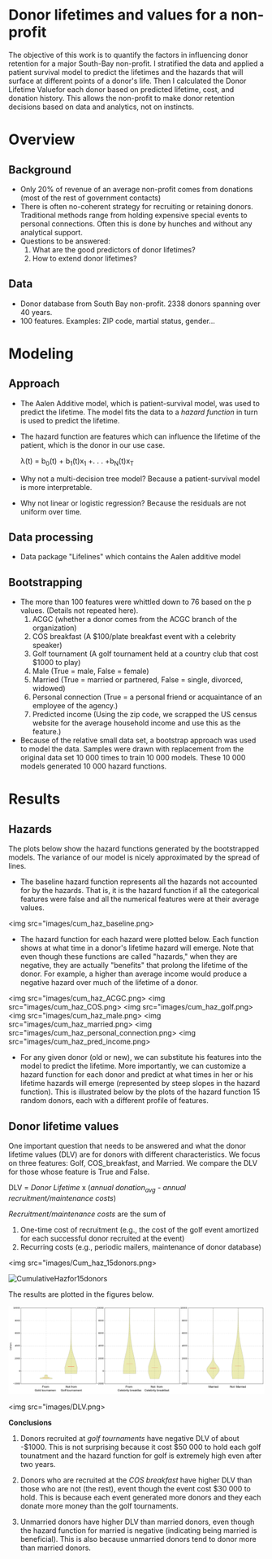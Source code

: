 # Donor lifetimes and values for a non-profit
The objective of this work is to quantify the factors in influencing donor retention for a major South-Bay non-profit.  I stratified the data and applied a patient survival model to predict the lifetimes and the hazards that will surface at different points of a donor's life.  Then I calculated the Donor Lifetime Valuefor each donor based on predicted lifetime, cost, and donation history.  This allows the non-profit to make donor retention decisions based on data and analytics, not on instincts.

Overview
========
Background
----------

- Only 20% of revenue of an average non-profit comes from donations (most of the rest of government contacts)
- There is often no-coherent strategy for recruiting or retaining donors.  Traditional methods range from holding expensive special events to personal connections.  Often this is done by hunches and without any analytical support.
- Questions to be answered:
	1.  What are the good predictors of donor lifetimes?
	2.  How to extend donor lifetimes?

Data
----
- Donor database from South Bay non-profit. 2338 donors spanning over 40 years.
- 100 features.  Examples: ZIP code, martial status, gender...


Modeling
========
Approach
--------
- The Aalen Additive model, which is patient-survival model, was used to predict the lifetime. The model fits the data to a *hazard function* in turn is used to predict the lifetime.

- The hazard function are features which can influence the lifetime of the patient, which is the donor in our use case.

	λ(t) = b<sub>0</sub>(t) + b<sub>1</sub>(t)x<sub>1</sub> +. . . +b<sub>N</sub>(t)x<sub>T</sub>


- Why not a multi-decision tree model?  Because a patient-survival model is more interpretable.

- Why not linear or logistic regression?  Because the residuals are not uniform over time.

Data processing
---------------
- Data package "Lifelines" which contains the Aalen additive model

Bootstrapping
-------------
- The more than 100 features were whittled down to 76 based on the p values.  (Details not repeated here).  
	1.	ACGC (whether a donor comes from the ACGC branch of the organization)
	2.	COS breakfast (A $100/plate breakfast event with a celebrity speaker)
	3.	Golf tournament (A golf tournament held at a country club that cost $1000 to play)
	4.	Male (True = male, False = female)
	5.	Married (True = married or partnered, False = single, divorced, widowed)
	6. 	Personal connection (True =  a personal friend or acquaintance of an employee of the agency.)
	7.  Predicted income (Using the zip code, we scrapped the US census website for the average household income and use this as the feature.)
- Because of the relative small data set, a bootstrap approach was used to model the data.   Samples were drawn with replacement from the original data set 10 000 times to train 10 000 models.  These 10 000 models generated 10 000 hazard functions.  

Results
=======
Hazards
-------
The plots below show the hazard functions generated by the bootstrapped models.  The variance of our model is nicely approximated by the spread of lines.   
-  The baseline hazard function represents all the hazards not accounted for by the hazards.  That is, it is the hazard function if all the categorical features were false and all the numerical features were at their average values.  

<img src="images/cum_haz_baseline.png>

- The hazard function for each hazard were plotted below. Each function shows at what time in a donor's lifetime hazard will emerge.  Note that even though these functions are called "hazards," when they are negative, they are actually "benefits" that prolong the lifetime of the donor.  For example, a higher than average income would produce a negative hazard over much of the lifetime of a donor.

<img src="images/cum_haz_ACGC.png>
<img src="images/cum_haz_COS.png>
<img src="images/cum_haz_golf.png>
<img src="images/cum_haz_male.png>
<img src="images/cum_haz_married.png>
<img src="images/cum_haz_personal_connection.png>
<img src="images/cum_haz_pred_income.png>

- For any given donor (old or new), we can substitute his features into the model to predict the lifetime.  More importantly, we can customize a hazard function for each donor and predict at what times in her or his lifetime hazards will emerge (represented by steep slopes in the hazard function).  This is illustrated below by the plots of the hazard function 15 random donors, each with a different profile of features.   


Donor lifetime values
---------------------
One important question that needs to be answered and what the donor lifetime values (DLV) are for donors with different characteristics.   We focus on three features: Golf, COS_breakfast, and Married.  We compare the DLV for those whose feature is True and False.  

DLV = *Donor Lifetime* x (*annual donation<sub>avg</sub>* - *annual recruitment/maintenance costs*)

*Recruitment/maintenance costs* are the sum of
1.	One-time cost of recruitment (e.g., the cost of the golf event amortized for each successful donor recruited at the event)
2.	Recurring costs (e.g., periodic mailers, maintenance of donor database)

<img src="images/Cum_haz_15donors.png>

![CumulativeHazfor15donors](https://github.com/williamtong/donor_lifetimes_non_profit/blob/master/image/Cum_haz_15donors.png)

The results are plotted in the figures below.

![DLV violine plots](images/DLV.png)

<img src="images/DLV.png>

**Conclusions**
1.	Donors recruited at *golf tournaments* have negative DLV of about -$1000.  This is not surprising because it cost $50 000 to hold each golf tounatment and the hazard function for golf is extremely high even after two years.

2.	Donors who are recruited at the *COS breakfast* have higher DLV than those who are not (the rest), event though the event cost $30 000 to hold.   This is because each event generated more donors and they each donate more money than the golf tournaments.

3.  Unmarried donors have higher DLV than married donors, even though the hazard function for married is negative (indicating being married is beneficial).  This is also because unmarried donors tend to donor more than married donors.
